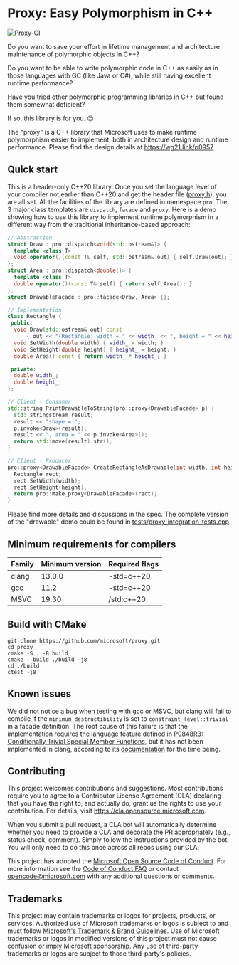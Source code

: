 # Proxy: Easy Polymorphism in C++

[![Proxy-CI](https://github.com/microsoft/proxy/actions/workflows/pipeline-ci.yml/badge.svg)](https://github.com/microsoft/proxy/actions/workflows/pipeline-ci.yml)

Do you want to save your effort in lifetime management and architecture maintenance of polymorphic objects in C++?

Do you want to be able to write polymorphic code in C++ as easily as in those languages with GC (like Java or C#), while still having excellent runtime performance?

Have you tried other polymorphic programming libraries in C++ but found them somewhat deficient?

If so, this library is for you. 😉

The "proxy" is a C++ library that Microsoft uses to make runtime polymorphism easier to implement, both in architecture design and runtime performance. Please find the design details at https://wg21.link/p0957.

## Quick start

This is a header-only C++20 library. Once you set the language level of your compiler not earlier than C++20 and get the header file ([proxy.h](proxy.h)), you are all set. All the facilities of the library are defined in namespace `pro`. The 3 major class templates are `dispatch`, `facade` and `proxy`. Here is a demo showing how to use this library to implement runtime polymorphism in a different way from the traditional inheritance-based approach:

```cpp
// Abstraction
struct Draw : pro::dispatch<void(std::ostream&)> {
  template <class T>
  void operator()(const T& self, std::ostream& out) { self.Draw(out); }
};
struct Area : pro::dispatch<double()> {
  template <class T>
  double operator()(const T& self) { return self.Area(); }
};
struct DrawableFacade : pro::facade<Draw, Area> {};

// Implementation
class Rectangle {
 public:
  void Draw(std::ostream& out) const
      { out << "{Rectangle: width = " << width_ << ", height = " << height_ << "}"; }
  void SetWidth(double width) { width_ = width; }
  void SetHeight(double height) { height_ = height; }
  double Area() const { return width_ * height_; }

 private:
  double width_;
  double height_;
};

// Client - Consumer
std::string PrintDrawableToString(pro::proxy<DrawableFacade> p) {
  std::stringstream result;
  result << "shape = ";
  p.invoke<Draw>(result);
  result << ", area = " << p.invoke<Area>();
  return std::move(result).str();
}

// Client - Producer
pro::proxy<DrawableFacade> CreateRectangleAsDrawable(int width, int height) {
  Rectangle rect;
  rect.SetWidth(width);
  rect.SetHeight(height);
  return pro::make_proxy<DrawableFacade>(rect);
}
```

Please find more details and discussions in the spec. The complete version of the "drawable" demo could be found in [tests/proxy_integration_tests.cpp](tests/proxy_integration_tests.cpp).

## Minimum requirements for compilers

| Family | Minimum version | Required flags |
| --- | --- | --- |
| clang | 13.0.0 | -std=c++20 |
| gcc | 11.2 | -std=c++20 |
| MSVC | 19.30 | /std:c++20 |

## Build with CMake

```
git clone https://github.com/microsoft/proxy.git
cd proxy
cmake -S . -B build
cmake --build ./build -j8
cd ./build
ctest -j8
```

## Known issues

We did not notice a bug when testing with gcc or MSVC, but clang will fail to compile if the `minimum_destructibility` is set to `constraint_level::trivial` in a facade definition. The root cause of this failure is that the implementation requires the language feature defined in [P0848R3: Conditionally Trivial Special Member Functions](https://www.open-std.org/jtc1/sc22/wg21/docs/papers/2019/p0848r3.html), but it has not been implemented in clang, according to its [documentation](https://clang.llvm.org/cxx_status.html) for the time being.

## Contributing

This project welcomes contributions and suggestions.  Most contributions require you to agree to a
Contributor License Agreement (CLA) declaring that you have the right to, and actually do, grant us
the rights to use your contribution. For details, visit https://cla.opensource.microsoft.com.

When you submit a pull request, a CLA bot will automatically determine whether you need to provide
a CLA and decorate the PR appropriately (e.g., status check, comment). Simply follow the instructions
provided by the bot. You will only need to do this once across all repos using our CLA.

This project has adopted the [Microsoft Open Source Code of Conduct](https://opensource.microsoft.com/codeofconduct/).
For more information see the [Code of Conduct FAQ](https://opensource.microsoft.com/codeofconduct/faq/) or
contact [opencode@microsoft.com](mailto:opencode@microsoft.com) with any additional questions or comments.

## Trademarks

This project may contain trademarks or logos for projects, products, or services. Authorized use of Microsoft 
trademarks or logos is subject to and must follow 
[Microsoft's Trademark & Brand Guidelines](https://www.microsoft.com/en-us/legal/intellectualproperty/trademarks/usage/general).
Use of Microsoft trademarks or logos in modified versions of this project must not cause confusion or imply Microsoft sponsorship.
Any use of third-party trademarks or logos are subject to those third-party's policies.
